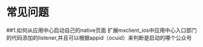 # 常见问题

##1.如何从应用中心启动自己的native页面
扩展mxclient_ios中应用中心入口部门的代码添加的listener,并且可以根据appid（ocuid）来判断是启动的哪个公众号